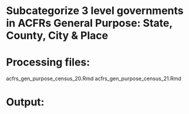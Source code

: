 # Subcategorize 3 level governments in ACFRs General Purpose: State, County, City & Place

# Processing files: 
acfrs_gen_purpose_census_20.Rmd
acfrs_gen_purpose_census_21.Rmd

# Output: 
